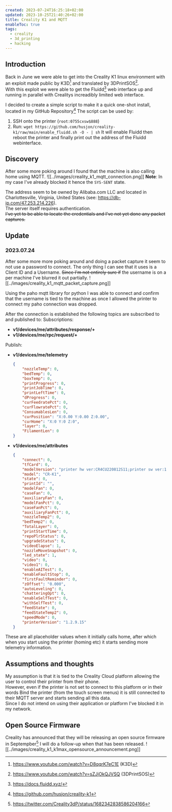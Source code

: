 ```yaml
---
created: 2023-07-24T16:25:18+02:00
updated: 2023-10-25T21:40:26+02:00
title: Creality K1 and MQTT
enableToc: true
tags:
  - creality
  - 3d_printing
  - hacking
---
```

## Introduction
Back in June we were able to get into the Creality K1 linux environment with an exploit made public by K3D[^k3d] and translated by 3DPrintSOS[^3dprintsos].  
With this exploit we were able to get the Fluidd[^fluidd] web interface up and running in parallel with Crealitys increadibly limited web interface.

I decided to create a simple script to make it a quick one-shot install, located in my GitHub Repository[^github_repo]
The script can be used by:
1. SSH onto the printer (`root:0755cxsw$888`)
2. Run: `wget https://github.com/husjon/creality-k1/raw/main/enable_fluidd.sh -O - | sh`
It will enable Fluidd then reboot the printer and finally print out the address of the Fluidd webinterface.

## Discovery
After some more poking around I found that the machine is also calling home using MQTT.
![[../images/creality_k1_mqtt_connection.png]]
**Note**: In my case I've already blocked it hence the `SYS-SENT` state.

The address seem to be owned by Alibaba.com LLC and located in Charlottesville, Virginia, United States (see: https://db-ip.com/47.253.214.226).  
The server itself requires authentication.  
~~I've yet to be able to locate the credentials and I've not yet done any packet captures.~~

## Update
### 2023.07.24
After some more more poking around and doing a packet capture it seem to not use a password to connect. 
The only thing I can see that it uses is a Client ID and a Username.
~~Since I'm not entirely sure if~~ the username is on a per machine I've blurred it out partially.
![[../images/creality_k1_mqtt_packet_capture.png]]

Using the paho mqtt library for python I was able to connect and confirm that the username is tied to the machine as once I allowed the printer to connect my paho connection was dropped.


After the connection is established the following topics are subscribed to and published to:
Subscriptions:
* **v1/devices/me/attributes/response/+**
* **v1/devices/me/rpc/request/+**

Publish:
* **v1/devices/me/telemetry**
  ```json
  {
      "nozzleTemp": 0,
      "bedTemp": 0,
      "boxTemp": 0,
      "printProgress": 0,
      "printJobTime": 0,
      "printLeftTime": 0,
      "dProgress": 0,
      "curFeedratePct": 0,
      "curFlowratePct": 0,
      "ConsumablesLen": 0,
      "curPosition": "X:0.00 Y:0.00 Z:0.00",
      "curHome": "X:0 Y:0 Z:0",
      "layer": 0,
      "FilamentLen": 0
  }
  ```
* **v1/devices/me/attributes**
  ```json
  {
      "connect": 0,
      "tfCard": 0,
      "modelVersion": "printer hw ver:CR4CU220812S11;printer sw ver:1.2.9.15;DWIN hw ver:;DWIN sw ver:;",
      "model": "CR-K1",
      "state": 0,
      "printId": "",
      "modelFan": 0,
      "caseFan": 0,
      "auxiliaryFan": 0,
      "modelFanPct": 0,
      "caseFanPct": 0,
      "auxiliaryFanPct": 0,
      "nozzleTemp2": 0,
      "bedTemp2": 0,
      "TotalLayer": 0,
      "printStartTime": 0,
      "repoPlrStatus": 0,
      "upgradeStatus": 0,
      "videoElapse": 1,
      "nozzleMoveSnapshot": 0,
      "led_state": 1,
      "video": 0,
      "video1": 0,
      "enableAITest": 0,
      "enableFaultStop": 0,
      "firstFaultReminder": 0,
      "zOffset": "0.000",
      "autoLeveling": 0,
      "chatteringOpt": 0,
      "enableSelfTest": 0,
      "withSelfTest": 0,
      "feedState": 0,
      "feedStateTemp2": 0,
      "speedMode": 0,
      "printerVersion": "1.2.9.15"
  }
  
  ```

These are all placeholder values when it initially calls home, after which when you start using the printer (homing etc) it starts sending more telemetry information.

## Assumptions and thoughts
My assumption is that it is tied to the Creality Cloud platform allowing the user to control their printer from their phone.  
However, even if the printer is not set to connect to this platform or in their words Bind the printer (from the touch screen menus) it is still connected to their MQTT server and starts sending all this data.  
Since I do not intend on using their application or platform I've blocked it in my network.


## Open Source Firmware
Creality has announced that they will be releasing an open source firmware in Septempber[^creality_twitter_opensource] I will do a follow-up when that has been released.
![[../images/creality_k1_k1max_opensource_announcement.png]]

[^fluidd]: https://docs.fluidd.xyz/
[^k3d]: https://www.youtube.com/watch?v=D8qqrK7eC1E (K3D)
[^3dprintsos]: https://www.youtube.com/watch?v=sZJjOkQJVSQ (3DPrintSOS)
[^github_repo]: https://github.com/husjon/creality-k1
[^creality_twitter_opensource]: https://twitter.com/Creality3dP/status/1682342838586204166